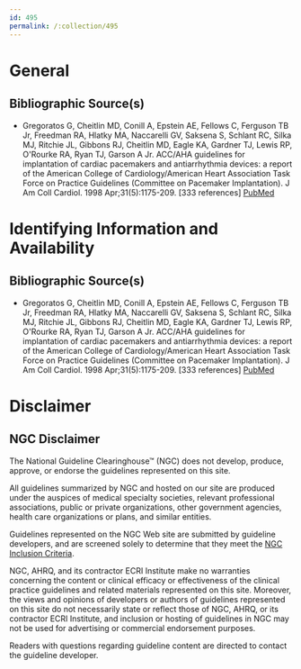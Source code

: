 ```yaml
---
id: 495
permalink: /:collection/495
---
```


# General

## Bibliographic Source(s)

- Gregoratos G, Cheitlin MD, Conill A, Epstein AE, Fellows C, Ferguson TB Jr, Freedman RA, Hlatky MA, Naccarelli GV, Saksena S, Schlant RC, Silka MJ, Ritchie JL, Gibbons RJ, Cheitlin MD, Eagle KA, Gardner TJ, Lewis RP, O'Rourke RA, Ryan TJ, Garson A Jr. ACC/AHA guidelines for implantation of cardiac pacemakers and antiarrhythmia devices: a report of the American College of Cardiology/American Heart Association Task Force on Practice Guidelines (Committee on Pacemaker Implantation). J Am Coll Cardiol. 1998 Apr;31(5):1175-209. [333 references] [ PubMed ](http://www.ncbi.nlm.nih.gov/entrez/query.fcgi?cmd=Retrieve&db=pubmed&dopt=Abstract&list_uids=9562026)

# Identifying Information and Availability

## Bibliographic Source(s)

- Gregoratos G, Cheitlin MD, Conill A, Epstein AE, Fellows C, Ferguson TB Jr, Freedman RA, Hlatky MA, Naccarelli GV, Saksena S, Schlant RC, Silka MJ, Ritchie JL, Gibbons RJ, Cheitlin MD, Eagle KA, Gardner TJ, Lewis RP, O'Rourke RA, Ryan TJ, Garson A Jr. ACC/AHA guidelines for implantation of cardiac pacemakers and antiarrhythmia devices: a report of the American College of Cardiology/American Heart Association Task Force on Practice Guidelines (Committee on Pacemaker Implantation). J Am Coll Cardiol. 1998 Apr;31(5):1175-209. [333 references] [ PubMed ](http://www.ncbi.nlm.nih.gov/entrez/query.fcgi?cmd=Retrieve&db=pubmed&dopt=Abstract&list_uids=9562026)

# Disclaimer

## NGC Disclaimer

The National Guideline Clearinghouse™ (NGC) does not develop, produce, approve, or endorse the guidelines represented on this site.

All guidelines summarized by NGC and hosted on our site are produced under the auspices of medical specialty societies, relevant professional associations, public or private organizations, other government agencies, health care organizations or plans, and similar entities.

Guidelines represented on the NGC Web site are submitted by guideline developers, and are screened solely to determine that they meet the [NGC Inclusion Criteria](/help-and-about/summaries/inclusion-criteria).

NGC, AHRQ, and its contractor ECRI Institute make no warranties concerning the content or clinical efficacy or effectiveness of the clinical practice guidelines and related materials represented on this site. Moreover, the views and opinions of developers or authors of guidelines represented on this site do not necessarily state or reflect those of NGC, AHRQ, or its contractor ECRI Institute, and inclusion or hosting of guidelines in NGC may not be used for advertising or commercial endorsement purposes.

Readers with questions regarding guideline content are directed to contact the guideline developer.

